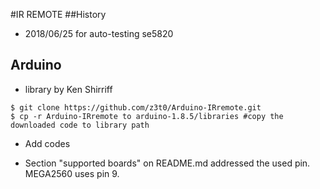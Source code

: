 #IR REMOTE 
##History
* 2018/06/25 for auto-testing se5820

## Arduino 
* library by Ken Shirriff 
```
$ git clone https://github.com/z3t0/Arduino-IRremote.git
$ cp -r Arduino-IRremote to arduino-1.8.5/libraries #copy the downloaded code to library path
```
* Add codes

* Section "supported boards" on README.md addressed the used pin. MEGA2560 uses pin 9.
